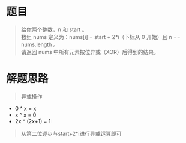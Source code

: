 # 题目
>给你两个整数，n 和 start 。  
>数组 nums 定义为：nums[i] = start + 2\*i（下标从 0 开始）且 n == nums.length 。  
>请返回 nums 中所有元素按位异或（XOR）后得到的结果。

# 解题思路
>异或操作  
- 0 ^ x = x
- x ^ x = 0
- 2x ^ (2x+1) = 1  
>从第二位逐步与start+2\*i进行异或运算即可